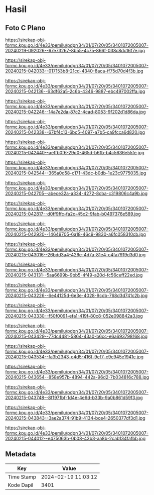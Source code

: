# Hasil

## Foto C Plano

https://sirekap-obj-formc.kpu.go.id/4e33/pemilu/pdpr/34/01/07/20/05/3401072005007-20240219-092026--67e73267-8b55-4c75-866f-038c8dc16f7e.jpg

https://sirekap-obj-formc.kpu.go.id/4e33/pemilu/pdpr/34/01/07/20/05/3401072005007-20240215-042033--017153b8-21cd-4340-8aca-ff75d70d4f3b.jpg

https://sirekap-obj-formc.kpu.go.id/4e33/pemilu/pdpr/34/01/07/20/05/3401072005007-20240215-042136--63df62a5-2c6b-4346-9887-ebc497002ffa.jpg

https://sirekap-obj-formc.kpu.go.id/4e33/pemilu/pdpr/34/01/07/20/05/3401072005007-20240215-042246--14a7e2da-87c2-4cad-8053-9f202d1d86da.jpg

https://sirekap-obj-formc.kpu.go.id/4e33/pemilu/pdpr/34/01/07/20/05/3401072005007-20240215-042338--67bf4c13-6bc5-4097-a7b5-ca9fcca6d820.jpg

https://sirekap-obj-formc.kpu.go.id/4e33/pemilu/pdpr/34/01/07/20/05/3401072005007-20240215-042440--aeffb0f6-29d0-465d-b6fb-b4c5636e55fe.jpg

https://sirekap-obj-formc.kpu.go.id/4e33/pemilu/pdpr/34/01/07/20/05/3401072005007-20240215-042544--365a0d58-c171-43dc-b0db-1e23c9775035.jpg

https://sirekap-obj-formc.kpu.go.id/4e33/pemilu/pdpr/34/01/07/20/05/3401072005007-20240215-042705--abece32a-a334-4272-8cba-c319806c4a9b.jpg

https://sirekap-obj-formc.kpu.go.id/4e33/pemilu/pdpr/34/01/07/20/05/3401072005007-20240215-042817--d0ff9ffc-fa2c-45c2-9fab-b0497376e589.jpg

https://sirekap-obj-formc.kpu.go.id/4e33/pemilu/pdpr/34/01/07/20/05/3401072005007-20240215-042920--14649705-6a18-46c9-9830-a6fc058310cb.jpg

https://sirekap-obj-formc.kpu.go.id/4e33/pemilu/pdpr/34/01/07/20/05/3401072005007-20240215-043016--26bdd3a4-426e-4d7a-81e4-c4fa7919d3d0.jpg

https://sirekap-obj-formc.kpu.go.id/4e33/pemilu/pdpr/34/01/07/20/05/3401072005007-20240215-043131--5aa6699b-9bb5-4f49-a20d-fc56ceff22ed.jpg

https://sirekap-obj-formc.kpu.go.id/4e33/pemilu/pdpr/34/01/07/20/05/3401072005007-20240215-043226--6e44125d-6e3e-4028-9cdb-768d3d741c2b.jpg

https://sirekap-obj-formc.kpu.go.id/4e33/pemilu/pdpr/34/01/07/20/05/3401072005007-20240215-043330--f50f0091-efa1-419f-80c8-052e098842a3.jpg

https://sirekap-obj-formc.kpu.go.id/4e33/pemilu/pdpr/34/01/07/20/05/3401072005007-20240215-043429--77dc4481-5864-43a0-b6cc-e6a693798168.jpg

https://sirekap-obj-formc.kpu.go.id/4e33/pemilu/pdpr/34/01/07/20/05/3401072005007-20240215-043534--fa3b2343-e4d5-416f-9ef7-c9c945e1941e.jpg

https://sirekap-obj-formc.kpu.go.id/4e33/pemilu/pdpr/34/01/07/20/05/3401072005007-20240215-043654--858e957b-4894-442a-96d2-7b034816c788.jpg

https://sirekap-obj-formc.kpu.go.id/4e33/pemilu/pdpr/34/01/07/20/05/3401072005007-20240215-043748--8f1971bf-1d4e-4e6d-b33b-9a0b861d59f3.jpg

https://sirekap-obj-formc.kpu.go.id/4e33/pemilu/pdpr/34/01/07/20/05/3401072005007-20240215-043843--3ae2a374-91b9-4134-bce4-2650377df3d1.jpg

https://sirekap-obj-formc.kpu.go.id/4e33/pemilu/pdpr/34/01/07/20/05/3401072005007-20240215-044012--e475063b-0b08-43b3-aa8b-2cab134fafbb.jpg


## Metadata

| Key        | Value               |
| ---------- | ------------------- |
| Time Stamp | 2024-02-19 11:03:12 |
| Kode Dapil | 3401                |



